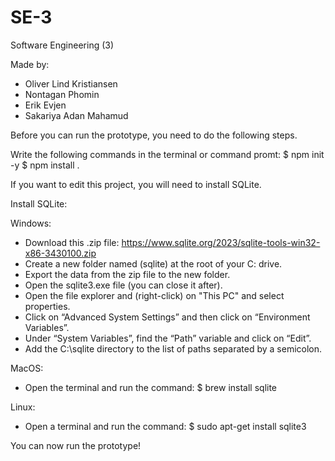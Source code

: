 # SE-3
Software Engineering (3)

Made by:
 - Oliver Lind Kristiansen
 - Nontagan Phomin
 - Erik Evjen
 - Sakariya Adan Mahamud

Before you can run the prototype, you need to do the following steps.

Write the following commands in the terminal or command promt:
    $ npm init -y
    $ npm install .

If you want to edit this project, you will need to install SQLite.

Install SQLite:

  Windows:
   - Download this .zip file: https://www.sqlite.org/2023/sqlite-tools-win32-x86-3430100.zip
   - Create a new folder named (sqlite) at the root of your C: drive.
   - Export the data from the zip file to the new folder.
   - Open the sqlite3.exe file (you can close it after).
   - Open the file explorer and (right-click) on "This PC" and select properties.
   - Click on “Advanced System Settings” and then click on “Environment Variables”.
   - Under “System Variables”, find the “Path” variable and click on “Edit”.
   - Add the C:\sqlite directory to the list of paths separated by a semicolon.

  MacOS:
   - Open the terminal and run the command:
       $ brew install sqlite

  Linux:
   - Open a terminal and run the command:
       $ sudo apt-get install sqlite3


You can now run the prototype!
